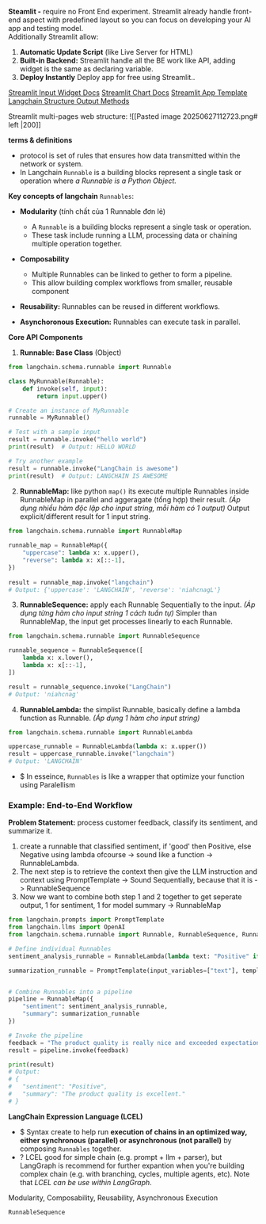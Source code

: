 **Steamlit -** require no Front End experiment. Streamlit already handle front-end aspect with predefined layout so you can focus on developing your AI app and testing model.  
	Additionally Streamlit allow:
1. **Automatic Update Script** (like Live Server for HTML)  
2. **Built-in Backend:** Streamlit handle all the BE work like API, adding widget is the same as declaring variable. 
3. **Deploy Instantly** Deploy app for free using Streamlit.. 

[Streamlit Input Widget Docs](https://docs.streamlit.io/develop/api-reference/widgets)
[Streamlit Chart Docs](https://docs.streamlit.io/develop/api-reference/charts)
[Streamlit App Template](https://streamlit.io/gallery)
[Langchain Structure Output Methods](https://gmnithinsai.medium.com/structured-output-llm-routers-in-langchain-da26987b641a)

Streamlit multi-pages web structure:
![[Pasted image 20250627112723.png# left |200]]

**terms & definitions**
+ protocol is set of rules that ensures how data transmitted within the network or system.
+ In Langchain `Runnable` is a building blocks represent a single task or operation where *a Runnable is a Python Object.*  

**Key concepts of langchain** `Runnables`:
+ **Modularity** (tính chất của 1 Runnable đơn lẻ)
	+ A `Runnable` is a building blocks represent a single task or operation.
	+ These task include running a LLM, processing data or chaining multiple operation together. 
	
+ **Composability** 
	+ Multiple Runnables can be linked to gether to form a pipeline. 
	+ This allow building complex workflows from smaller, reusable component 
	
+ **Reusability:** Runnables can be reused in different workflows.
	
+ **Asynchoronous Execution:** Runnables can execute task in parallel. 

**Core API Components**
1. **Runnable: Base Class** (Object)
```python
from langchain.schema.runnable import Runnable

class MyRunnable(Runnable):
    def invoke(self, input):
        return input.upper()

# Create an instance of MyRunnable
runnable = MyRunnable()

# Test with a sample input
result = runnable.invoke("hello world")
print(result)  # Output: HELLO WORLD

# Try another example
result = runnable.invoke("LangChain is awesome")
print(result)  # Output: LANGCHAIN IS AWESOME
```

2. **RunnableMap:** like python `map()` its execute multiple Runnables inside RunnableMap in parallel and aggeragate (tổng hợp) their result. *(Áp dụng nhiều hàm độc lập cho input string, mỗi hàm có 1 output)*
	Output explicit/different result for 1 input string.  
```python
from langchain.schema.runnable import RunnableMap  
  
runnable_map = RunnableMap({  
    "uppercase": lambda x: x.upper(),  
    "reverse": lambda x: x[::-1],  
})  
  
result = runnable_map.invoke("langchain")  
# Output: {'uppercase': 'LANGCHAIN', 'reverse': 'niahcnagL'}
```

3. **RunnableSequence:** apply each Runnable Sequentially to the input. *(Áp dụng từng hàm cho input string 1 cách tuần tự)* 
	Simpler than RunnableMap, the input get processes linearly to each Runnable. 
```python
from langchain.schema.runnable import RunnableSequence

runnable_sequence = RunnableSequence([
    lambda x: x.lower(),
    lambda x: x[::-1],
])

result = runnable_sequence.invoke("LangChain")
# Output: 'niahcnag'
```

4. **RunnableLambda:** the simplist Runnable, basically define a lambda function as Runnable. *(Áp dụng 1 hàm cho input string)*  
```python
from langchain.schema.runnable import RunnableLambda

uppercase_runnable = RunnableLambda(lambda x: x.upper())
result = uppercase_runnable.invoke("langchain")
# Output: 'LANGCHAIN'
```


+ $  In esseince, `Runnables` is like a wrapper that optimize your function using Paralellism
### Example: End-to-End Workflow
**Problem Statement:** process customer feedback, classify its sentiment, and summarize it.
1) create a runnable that classified sentiment, if 'good' then Positive, else Negative using lambda ofcourse -> sound like a function -> RunnableLambda. 
2) The next step is to retrieve the context then give the LLM instruction and context using PromptTemplate -> Sound Sequentially, because that it is -> RunnableSequence
3) Now we want to combine both step 1 and 2 together to get seperate output, 1 for sentiment, 1 for model summary -> RunnableMap  

```python
from langchain.prompts import PromptTemplate
from langchain.llms import OpenAI
from langchain.schema.runnable import Runnable, RunnableSequence, RunnableMap,RunnableLambda

# Define individual Runnables
sentiment_analysis_runnable = RunnableLambda(lambda text: "Positive" if "good" in text.lower() else "Negative")

summarization_runnable = PromptTemplate(input_variables=["text"], template="Summarize this: {text}") | llm # | represent RunnableSequence


# Combine Runnables into a pipeline
pipeline = RunnableMap({
    "sentiment": sentiment_analysis_runnable,
    "summary": summarization_runnable
})

# Invoke the pipeline
feedback = "The product quality is really nice and exceeded expectations."
result = pipeline.invoke(feedback)

print(result)
# Output:
# {
#   "sentiment": "Positive",
#   "summary": "The product quality is excellent."
# }
```

**LangChain Expression Language (LCEL)**
+ $ Syntax create to help run **execution of chains in an optimized way, either synchronous (parallel) or asynchronous (not parallel)** by composing `Runnables` together.   
+ ? LCEL good for simple chain (e.g. prompt + llm + parser), but LangGraph is recommend for further expantion when you're building complex chain (e.g. with branching, cycles, multiple agents, etc). Note that *LCEL can be use within LangGraph*. 

Modularity, Composability, Reusability, Asynchronous Execution

`RunnableSequence` 
